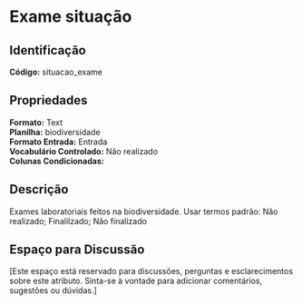 # Exame situação

## Identificação
**Código:** situacao_exame

## Propriedades
**Formato:** Text  
**Planilha:** biodiversidade  
**Formato Entrada:** Entrada  
**Vocabulário Controlado:** Não realizado  
**Colunas Condicionadas:**   

## Descrição
Exames laboratoriais feitos na biodiversidade. Usar termos padrão: Não realizado; Finalilzado; Não finalizado

## Espaço para Discussão
[Este espaço está reservado para discussões, perguntas e esclarecimentos sobre este atributo. Sinta-se à vontade para adicionar comentários, sugestões ou dúvidas.]
